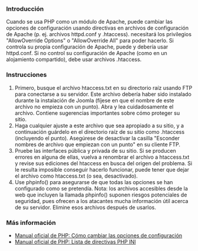 <!-- Filename: How_do_you_convert_an_htaccess.txt_file_into_a_.htaccess_file%3F / Display title: ¿Cómo convertir un archivo htaccess.txt en uno .htaccess? -->

### Introducción

Cuando se usa PHP como un módulo de Apache, puede cambiar las opciones
de configuración usando directivas en archivos de configuración de
Apache (p. ej. archivos httpd.conf y .htaccess). necesitará los
privilegios "AllowOverride Options" o "AllowOverride All" para poder
hacerlo. Si controla su propia configuración de Apache, puede y debería
usar httpd.conf. Si no control su configuración de Apache (como en un
alojamiento compartido), debe usar archivos .htaccess.

### Instrucciones

1.  Primero, busque el archivo htaccess.txt en su directorio raíz usando
    FTP para conectarse a su servidor. Este archivo debería haber sido
    instalado durante la instalación de Joomla (fíjese en que el nombre
    de este archivo no empieza con un punto). Abra y lea cuidadosamente
    el archivo. Contiene sugerencias importantes sobre cómo proteger su
    sitio.
2.  Haga cualquier ajuste a este archivo que sea apropiado a su sitio, y
    a continuación guárdelo en el directorio raíz de su sitio como
    .htaccess (incluyendo el punto). Asegúrese de desactivar la casilla
    "Esconder nombres de archivo que empiezan con un punto" en su
    cliente FTP.
3.  Pruebe las interfaces pública y privada de su sitio. Si se producen
    errores en alguna de ellas, vuelva a renombrar el archivo a
    htaccess.txt y revise sus ediciones del htaccess en busca del origen
    del problema. Si le resulta imposible conseguir hacerlo funcionar,
    puede tener que dejar el archivo como htaccess.txt (o sea,
    desactivado).
4.  Use phpinfo() para asegurarse de que todas las opciones se han
    configurado como se pretendía. Nota: los archivos accesibles desde
    la web que incluyen la llamada phpinfo() suponen riesgos potenciales
    de seguridad, pues ofrecen a los atacantes mucha información útil
    acerca de su servidor. Elimine esos archivos después de usarlos.

### Más información

- <a href="http://us2.php.net/configuration.changes" class="external text"
  target="_blank" rel="nofollow noreferrer noopener">Manual oficial de
  PHP: Cómo cambiar las opciones de configuración</a>
- <a href="http://us2.php.net/manual/en/ini.php#ini.list"
  class="external text" target="_blank"
  rel="nofollow noreferrer noopener">Manual oficial de PHP: Lista de
  directivas PHP INI</a>
